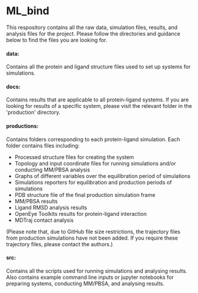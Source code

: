 # ML_bind

This respository contains all the raw data, simulation files, results, and analysis files for the project. Please follow the directories and guidance below to find the files you are looking for.

#### data:
Contains all the protein and ligand structure files used to set up systems for simulations.

#### docs:
Contains results that are applicable to all protein-ligand systems. If you are looking for results of a specific system, please visit the relevant folder in the 'production' directory.

#### productions:
Contains folders corresponding to each protein-ligand simulation. Each folder contains files including:
- Processed structure files for creating the system
- Topology and input coordinate files for running simulations and/or conducting MM/PBSA analysis
- Graphs of different variables over the equilibration period of simulations
- Simulations reporters for equilibration and production periods of simulations
- PDB structure file of the final production simulation frame
- MM/PBSA results
- Ligand RMSD analysis results
- OpenEye Toolkits results for protein-ligand interaction
- MDTraj contact analysis


(Please note that, due to GitHub file size restrictions, the trajectory files from production simulations have not been added. If you require these trajectory files, please contact the authors.)

#### src:
Contains all the scripts used for running simulations and analysing results. Also contains example command line inputs or jupyter notebooks for preparing systems, conducting MM/PBSA, and analysing results.


